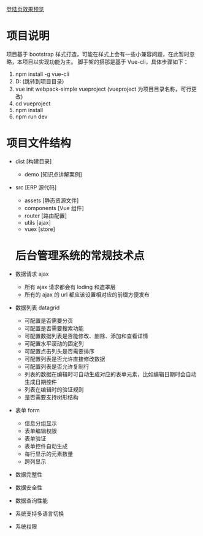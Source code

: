[登陆页效果预览](https://dk-lan.github.io/vue-erp/VueERP/dist/index.html#/login)
# 项目说明
项目基于 bootstrap 样式打造，可能在样式上会有一些小兼容问题，在此暂时忽略，本项目以实现功能为主。
脚手架的搭那是基于 Vue-cli，具体步骤如下：
1. npm install -g vue-cli
2. D: (跳转到项目目录)
3. vue init webpack-simple vueproject (vueproject 为项目目录名称，可行更改)
4. cd vueproject
5. npm install
6. npm run dev

# 项目文件结构
- dist [构建目录]
  - demo [知识点讲解案例]
- src [ERP 源代码]
  - assets [静态资源文件]
  - components [Vue 组件]
  - router [路由配置]
  - utils [ajax]
  - vuex [store]

  # 后台管理系统的常规技术点
- 数据请求 ajax
  - 所有 ajax 请求都会有 loding 和遮罩层
  - 所有的 ajax 的 url 都应该设置相对应的前缀方便发布
- 数据列表 datagrid
  - 可配置是否需要分页
  - 可配置是否需要搜索功能
  - 可配置数据列表是否能修改、删除、添加和查看详情
  - 可配置水平滚动的固定列
  - 可配置点击列头是否需要排序
  - 可配置列表是否允许直接修改数据
  - 可配置列表是否允许复制行
  - 列表的数据在编辑时可自动生成对应的表单元素，比如编辑日期时会自动生成日期控件
  - 列表在编辑时的验证规则
  - 是否需要支持树形结构
- 表单 form
  - 信息分组显示
  - 表单编辑权限
  - 表单验证
  - 表单控件自动生成
  - 每行显示的元素数量
  - 跨列显示
- 数据完整性
- 数据安全性
- 数据查询性能
- 系统支持多语言切换
- 系统权限